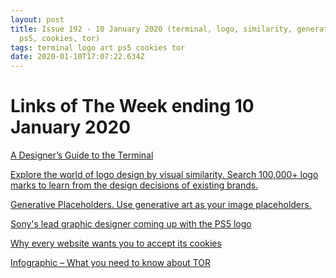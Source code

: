 ```yaml
---
layout: post
title: Issue 192 - 10 January 2020 (terminal, logo, similarity, generative, art,
  ps5, cookies, tor)
tags: terminal logo art ps5 cookies tor
date: 2020-01-10T17:07:22.634Z
---
```

# Links of The Week ending 10 January 2020

<a href="https://react.design/terminal" title="A Designer’s Guide to the Terminal" alt="A Designer’s Guide to the Terminal" target="_blank">A Designer’s Guide to the Terminal</a>

<a href="https://www.aesthetic.com" title="Explore the world of logo design by visual similarity" alt="Explore the world of logo design by visual similarity" target="_blank">Explore the world of logo design by visual similarity. Search 100,000+ logo marks to learn from the design decisions of existing brands.</a>

<a href="https://generative-placeholders.glitch.me" title="Generative Placeholder" alt="Generative Placeholder" target="_blank">Generative Placeholders. Use generative art as your image placeholders.</a>

<a href="https://imgur.com/gallery/IEDpSkz" title="Sony's lead graphic designer coming up with the PS5 logo" alt="Sony's lead graphic designer coming up with the PS5 logo" target="_blank">Sony's lead graphic designer coming up with the PS5 logo</a>

<a href="https://www.vox.com/recode/2019/12/10/18656519/what-are-cookies-website-tracking-gdpr-privacy" title="Why every website wants you to accept its cookies" alt="Why every website wants you to accept its cookies" target="_blank">Why every website wants you to accept its cookies</a>

<a href="https://dataprot.net/articles/tor-infographic/" title="Infographic – What you need to know about TOR" alt="Infographic – What you need to know about TOR" target="_blank">Infographic – What you need to know about TOR</a>
